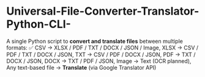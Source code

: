 # Universal-File-Converter-Translator-Python-CLI-
A single Python script to **convert and translate files** between multiple formats:  ✅ CSV → XLSX / PDF / TXT / DOCX / JSON / Image, XLSX → CSV / PDF / TXT / DOCX / JSON, TXT → CSV / PDF / DOCX / JSON, PDF → TXT / DOCX / JSON, DOCX → TXT / PDF / JSON, Image → Text (OCR planned), Any text-based file → **Translate** (via Google Translator API)
